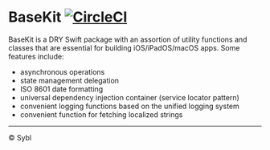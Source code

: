 # BaseKit [![CircleCI](https://img.shields.io/circleci/build/github/sybl/swift-basekit/main?token=2e11ae7785101515e1c741fcb008e5f3ae3e6150)](https://circleci.com/gh/sybl/swift-basekit/tree/main)

BaseKit is a DRY Swift package with an assortion of utility functions and classes that are essential for building iOS/iPadOS/macOS apps. Some features include:
  - asynchronous operations
  - state management delegation
  - ISO 8601 date formatting
  - universal dependency injection container (service locator pattern)
  - convenient logging functions based on the unified logging system
  - convenient function for fetching localized strings

---

© Sybl
